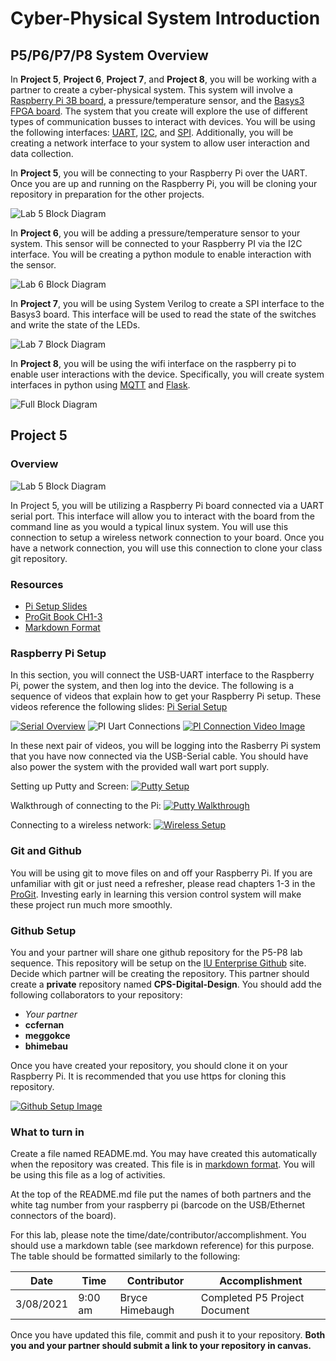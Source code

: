 # Cyber-Physical System Introduction

## P5/P6/P7/P8 System Overview

In **Project 5**, **Project 6**, **Project 7**, and **Project 8**, you will be working
with a partner to create a cyber-physical system. This system will
involve a [Raspberry Pi 3B board](https://www.raspberrypi.org/), a
pressure/temperature sensor, and the [Basys3 FPGA
board](https://store.digilentinc.com/basys-3-artix-7-fpga-beginner-board-recommended-for-introductory-users/). The
system that you create will explore the use of different types of
communication busses to interact with devices. You will be using the
following interfaces:
[UART](https://en.wikipedia.org/wiki/Universal_asynchronous_receiver-transmitter),
[I2C](https://en.wikipedia.org/wiki/I%C2%B2C), and
[SPI](https://en.wikipedia.org/wiki/Serial_Peripheral_Interface). Additionally,
you will be creating a network interface to your system to allow user
interaction and data collection.

In **Project 5**, you will be connecting to your Raspberry Pi over the
UART. Once you are up and running on the Raspberry Pi, you will be
cloning your repository in preparation for the other projects.

![Lab 5 Block Diagram](art/blocks_lab5.png)

In **Project 6**, you will be adding a pressure/temperature sensor to
your system. This sensor will be connected to your Raspberry PI via
the I2C interface. You will be creating a python module to enable
interaction with the sensor.

![Lab 6 Block Diagram](art/blocks_lab6.png)

In **Project 7**, you will be using System Verilog to create a SPI interface to
the Basys3 board. This interface will be used to read the state of the
switches and write the state of the LEDs. 

![Lab 7 Block Diagram](art/blocks_lab7.png)

In **Project 8**, you will be using the wifi interface on the
raspberry pi to enable user interactions with the
device. Specifically, you will create system interfaces in python
using [MQTT](https://en.wikipedia.org/wiki/MQTT) and
[Flask](https://en.wikipedia.org/wiki/Flask_(web_framework)).

![Full Block Diagram](art/blocks_full.png)


## Project 5 

### Overview

![Lab 5 Block Diagram](art/blocks_lab5.png)

In Project 5, you will be utilizing a Raspberry Pi board connected via
a UART serial port. This interface will allow you to interact with the
board from the command line as you would a typical linux system. You
will use this connection to setup a wireless network connection to
your board. Once you have a network connection, you will use this
connection to clone your class git repository.

### Resources

* [Pi Setup Slides](docs/pi_serial_setup.pdf)
* [ProGit Book CH1-3](https://git-scm.com/book/en/v2)
* [Markdown
Format](https://guides.github.com/features/mastering-markdown/)

### Raspberry Pi Setup

In this section, you will connect the USB-UART interface to the
Raspberry Pi, power the system, and then log into the device. The
following is a sequence of videos that explain how to get your
Raspberry Pi setup. These videos reference the following slides: [Pi Serial Setup](docs/pi_serial_setup.pdf)

[![Serial Overview](images/serial_port_overview.jpg)](https://iu.mediaspace.kaltura.com/media/1_559zxkqp)
![PI Uart Connections](images/pi_uart_connections.jpg)
[![PI Connection Video Image](images/pi_connection_video.jpg)](https://iu.mediaspace.kaltura.com/media/1_35m4dmw8)

In these next pair of videos, you will be logging into the Rasberry Pi
system that you have now connected via the USB-Serial cable. You
should have also power the system with the provided wall wart port
supply.

Setting up Putty and Screen:
[![Putty Setup](images/putty_slides.jpg)](https://iu.mediaspace.kaltura.com/media/1_jtft60u1)

Walkthrough of connecting to the Pi:
[![Putty Walkthrough](images/putty_walkthrough.jpg)](https://iu.mediaspace.kaltura.com/media/1_t1tcud2q)

Connecting to a wireless network:
[![Wireless Setup](images/wireless_setup.jpg)](https://iu.mediaspace.kaltura.com/media/1_1wfuq2uw)

### Git and Github

You will be using git to move files on and off your Raspberry Pi. If
you are unfamiliar with git or just need a refresher, please read
chapters 1-3 in the
[ProGit](https://git-scm.com/book/en/v2). Investing early in learning
this version control system will make these project run much more
smoothly.

### Github Setup 

You and your partner will share one github repository for the P5-P8
lab sequence. This repository will be setup on the [IU Enterprise
Github](https://kb.iu.edu/d/bagk) site. Decide which partner will be
creating the repository. This partner should create a **private**
repository named **CPS-Digital-Design**. You should add the following
collaborators to your repository:

* *Your partner*
* **ccfernan**
* **meggokce**
* **bhimebau**

Once you have created your repository, you should clone it on your
Raspberry Pi. It is recommended that you use https for cloning this
repository.

[![Github Setup Image](images/github_image.jpg)](https://iu.mediaspace.kaltura.com/media/1_vptrmyqb)

### What to turn in

Create a file named README.md. You may have created this automatically
when the repository was created. This file is in [markdown
format](https://guides.github.com/features/mastering-markdown/). You
will be using this file as a log of activities. 

At the top of the README.md file put the names of both partners and
the white tag number from your raspberry pi (barcode on the
USB/Ethernet connectors of the board).

For this lab, please note the
time/date/contributor/accomplishment. You should use a markdown table
(see markdown reference) for this purpose. The table should be
formatted similarly to the following:

Date | Time | Contributor | Accomplishment
-----|------|-------------|---------------
3/08/2021|9:00 am| Bryce Himebaugh | Completed P5 Project Document

Once you have updated this file, commit and push it to your
repository. **Both you and your partner should submit a link to your
repository in canvas.**








